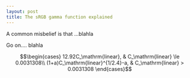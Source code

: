 ```yaml
---
layout: post
title: The sRGB gamma function explained
---
```


A common misbelief is that ...blahla

Go on....
blahla

$$\begin{cases}
12.92C_\mathrm{linear}, & C_\mathrm{linear} \le 0.0031308\\
(1+a)C_\mathrm{linear}^{1/2.4}-a, & C_\mathrm{linear} > 0.0031308
\end{cases}$$
